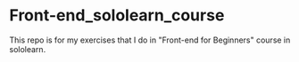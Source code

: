 # Front-end_sololearn_course
This repo is for my exercises that I do in "Front-end for Beginners" course in sololearn.
